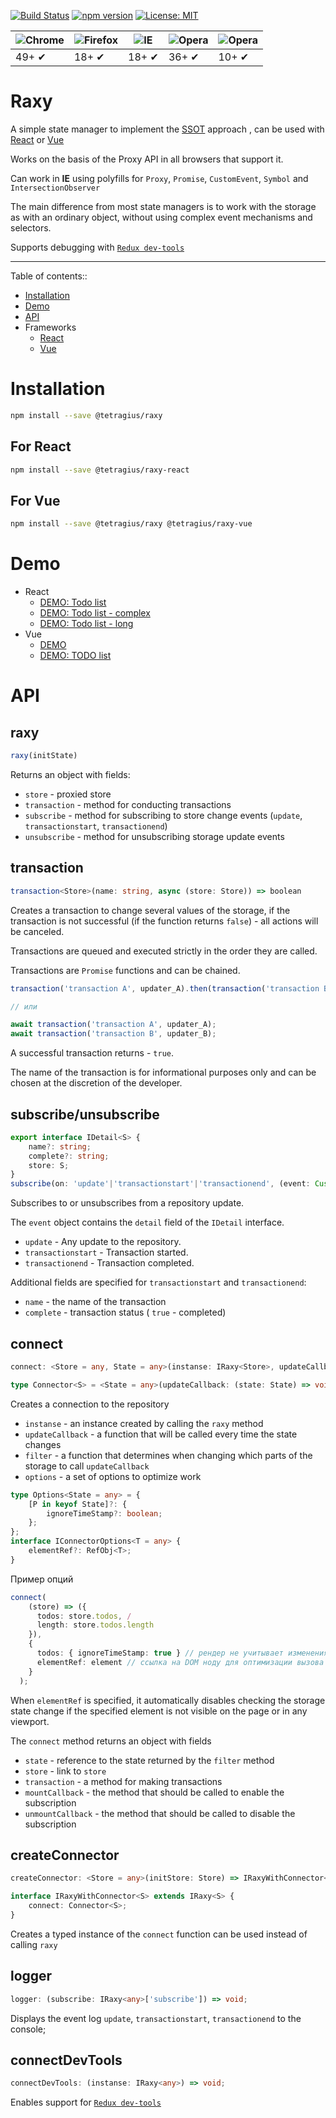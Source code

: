 [![Build Status](https://travis-ci.org/Tetragius/raxy.svg?branch=master)](https://travis-ci.org/Tetragius/raxy) [![npm version](https://badge.fury.io/js/%40tetragius%2Fraxy.svg)](https://badge.fury.io/js/%40tetragius%2Fraxy) [![License: MIT](https://img.shields.io/badge/License-MIT-yellow.svg)](https://opensource.org/licenses/MIT)

![Chrome](https://raw.githubusercontent.com/alrra/browser-logos/master/src/chrome/chrome_48x48.png) | ![Firefox](https://raw.githubusercontent.com/alrra/browser-logos/master/src/firefox/firefox_48x48.png) | ![IE](https://raw.githubusercontent.com/alrra/browser-logos/master/src/edge/edge_48x48.png) | ![Opera](https://raw.githubusercontent.com/alrra/browser-logos/master/src/opera/opera_48x48.png) | ![Opera](https://raw.githubusercontent.com/alrra/browser-logos/master/src/safari/safari_48x48.png) |
--- | --- | --- | --- | --- |
49+ ✔ | 18+ ✔ | 18+ ✔ | 36+ ✔ | 10+ ✔ | 

# Raxy

A simple state manager to implement the [SSOT](https://en.wikipedia.org/wiki/Single_source_of_truth) approach , can be used with [React](https://reactjs.org/) or [Vue](https://vuejs.org/)

Works on the basis of the Proxy API in all browsers that support it.

Can work in **IE** using polyfills for `Proxy`, `Promise`, `CustomEvent`, `Symbol` and `IntersectionObserver`
 
The main difference from most state managers is to work with the storage as with an ordinary object, without using complex event mechanisms and selectors.

Supports debugging with [`Redux dev-tools`](https://chrome.google.com/webstore/detail/redux-devtools/lmhkpmbekcpmknklioeibfkpmmfibljd?hl=ru)

---
Table of contents::
- [Installation](#installation)
- [Demo](#demo)
- [API](#api)
- Frameworks
  - [React](https://github.com/Tetragius/raxy/tree/master/packages/raxy-react)
  - [Vue](https://github.com/Tetragius/raxy/tree/master/packages/raxy-vue)


# Installation

```sh
npm install --save @tetragius/raxy
```

## For React

```sh
npm install --save @tetragius/raxy-react
```

## For Vue

```sh
npm install --save @tetragius/raxy @tetragius/raxy-vue
```

# Demo

- React
  - [DEMO: Todo list](https://codesandbox.io/s/raxy-demo-3mur7)
  - [DEMO: Todo list - complex](https://codesandbox.io/s/raxy-demo-complex-5syo0)
  - [DEMO: Todo list - long](https://codesandbox.io/s/raxy-demo-longlist-cl837)
- Vue
  - [DEMO](https://codesandbox.io/s/raxy-vue-example-e74vn)
  - [DEMO: TODO list](https://codesandbox.io/s/raxy-vue-example-xsrtu)


# API

## raxy

```javascript
raxy(initState)
```

Returns an object with fields:
- `store` - proxied store
- `transaction` - method for conducting transactions
- `subscribe` - method for subscribing to store change events (`update`, `transactionstart`, `transactionend`)
- `unsubscribe` - method for unsubscribing storage update events

## transaction

```typescript
transaction<Store>(name: string, async (store: Store)) => boolean
```

Creates a transaction to change several values ​​of the storage, if the transaction is not successful (if the function returns `false`) - all actions will be canceled.

Transactions are queued and executed strictly in the order they are called.

Transactions are `Promise` functions and can be chained.

```typescript
transaction('transaction A', updater_A).then(transaction('transaction B', updater_B));

// или

await transaction('transaction A', updater_A);
await transaction('transaction B', updater_B);
```

A successful transaction returns - `true`.

The name of the transaction is for informational purposes only and can be chosen at the discretion of the developer.

## subscribe/unsubscribe

```typescript
export interface IDetail<S> {
    name?: string;
    complete?: string;
    store: S;
}
subscribe(on: 'update'|'transactionstart'|'transactionend', (event: CustomEvent<IDetail>) => void)
```

Subscribes to or unsubscribes from a repository update.

The `event` object contains the `detail` field of the `IDetail` interface.

- `update` - Any update to the repository.
- `transactionstart` - Transaction started.
- `transactionend` - Transaction completed.

Additional fields are specified for `transactionstart` and `transactionend`:
- `name` - the name of the transaction
- `complete` - transaction status ( `true` - completed)

## connect

```typescript
connect: <Store = any, State = any>(instanse: IRaxy<Store>, updateCallback: (state: State) => void, filter?: Filter<Store, State>, options?: IConnectorOptions<any> & Options<State>) => IConnector<Store, State>;

type Connector<S> = <State = any>(updateCallback: (state: State) => void, filter?: Filter<S, State>, options?: IConnectorOptions & Options<State>) => IConnector<S, State>;
```

Creates a connection to the repository

- `instanse` - an instance created by calling the `raxy` method
- `updateCallback` - a function that will be called every time the state changes
- `filter` - a function that determines when changing which parts of the storage to call `updateCallback`
- `options` - a set of options to optimize work

```typescript
type Options<State = any> = {
    [P in keyof State]?: {
        ignoreTimeStamp?: boolean;
    };
};
interface IConnectorOptions<T = any> {
    elementRef?: RefObj<T>;
}
```

Пример опций

```typescript
connect(
    (store) => ({
      todos: store.todos, /
      length: store.todos.length 
    }),
    {
      todos: { ignoreTimeStamp: true } // рендер не учитывает изменения состояния дочерних элеиентов
      elementRef: element // ссылка на DOM ноду для оптимизации вызова updateCallback
    }
  );
```

When `elementRef` is specified, it automatically disables checking the storage state change if the specified element is not visible on the page or in any viewport.

The `connect` method returns an object with fields

- `state` - reference to the state returned by the `filter` method
- `store` - link to `store`
- `transaction` - a method for making transactions
- `mountCallback` - the method that should be called to enable the subscription
- `unmountCallback` - the method that should be called to disable the subscription

## createConnector

```typescript
createConnector: <Store = any>(initStore: Store) => IRaxyWithConnector<Store>;

interface IRaxyWithConnector<S> extends IRaxy<S> {
    connect: Connector<S>;
}
```

Creates a typed instance of the `connect` function can be used instead of calling `raxy`

## logger

```typescript
logger: (subscribe: IRaxy<any>['subscribe']) => void;
```

Displays the event log `update`, `transactionstart`, `transactionend` to the console;

## connectDevTools

```typescript
connectDevTools: (instanse: IRaxy<any>) => void;
```

Enables support for [`Redux dev-tools`](https://chrome.google.com/webstore/detail/redux-devtools/lmhkpmbekcpmknklioeibfkpmmfibljd?hl=ru)
